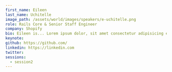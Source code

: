 ```yaml
---
first_name: Eileen
last_name: Uchitelle
image_path: /assets/world/images/speakers/e-uchitelle.png
role: Rails Core & Senior Staff Engineer
company: Shopify
bio: Eileen is... Lorem ipsum dolor, sit amet consectetur adipisicing elit. Doloremque possimus inventore repellat asperiores rerum tempore, impedit esse obcaecati expedita a modi assumenda fugit totam laboriosam ratione, minima aperiam error voluptas!
keynote:
github: https://github.com/
linkedin: https://linkedin.com
twitter:
sessions:
  - session2
---
```

